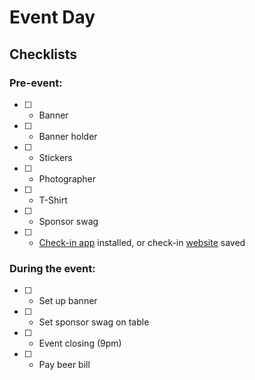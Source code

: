 # Event Day

## Checklists

### Pre-event:

- [ ] - Banner
- [ ] - Banner holder
- [ ] - Stickers
- [ ] - Photographer
- [ ] - T-Shirt
- [ ] - Sponsor swag
- [ ] - [Check-in app](https://play.google.com/store/apps/details?id=br.com.eventick.checkin) installed, or check-in [website](http://checkin.eventick.com.br/) saved

### During the event:

- [ ] - Set up banner
- [ ] - Set sponsor swag on table
- [ ] - Event closing (9pm)
- [ ] - Pay beer bill

